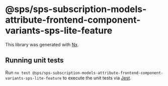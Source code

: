 # @sps/sps-subscription-models-attribute-frontend-component-variants-sps-lite-feature

This library was generated with [Nx](https://nx.dev).

## Running unit tests

Run `nx test @sps/sps-subscription-models-attribute-frontend-component-variants-sps-lite-feature` to execute the unit tests via [Jest](https://jestjs.io).
